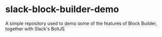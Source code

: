 # slack-block-builder-demo
A simple repository used to demo some of the features of Block Builder, together with Slack's BoltJS
